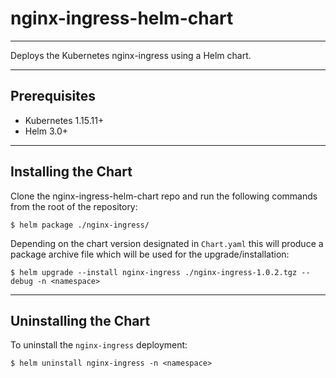# nginx-ingress-helm-chart
-------------

Deploys the Kubernetes nginx-ingress using a Helm chart.

-------------
## Prerequisites

  - Kubernetes 1.15.11+
  - Helm 3.0+

-------------
## Installing the Chart

Clone the nginx-ingress-helm-chart repo and run the following commands from the root of the repository:

```console
$ helm package ./nginx-ingress/
```

Depending on the chart version designated in `Chart.yaml` this will produce a package archive file which will be used for the upgrade/installation:

```console
$ helm upgrade --install nginx-ingress ./nginx-ingress-1.0.2.tgz --debug -n <namespace>
```

-------------
## Uninstalling the Chart

To uninstall the `nginx-ingress` deployment:

```console
$ helm uninstall nginx-ingress -n <namespace>
```
